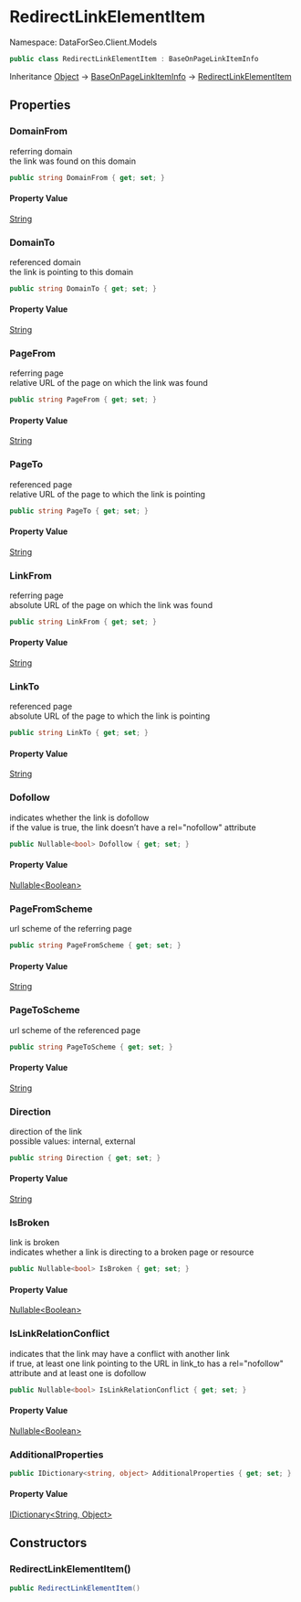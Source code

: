 # RedirectLinkElementItem

Namespace: DataForSeo.Client.Models

```csharp
public class RedirectLinkElementItem : BaseOnPageLinkItemInfo
```

Inheritance [Object](https://docs.microsoft.com/en-us/dotnet/api/system.object) → [BaseOnPageLinkItemInfo](./dataforseo.client.models.baseonpagelinkiteminfo.md) → [RedirectLinkElementItem](./dataforseo.client.models.redirectlinkelementitem.md)

## Properties

### **DomainFrom**

referring domain
 <br>the link was found on this domain

```csharp
public string DomainFrom { get; set; }
```

#### Property Value

[String](https://docs.microsoft.com/en-us/dotnet/api/system.string)<br>

### **DomainTo**

referenced domain
 <br>the link is pointing to this domain

```csharp
public string DomainTo { get; set; }
```

#### Property Value

[String](https://docs.microsoft.com/en-us/dotnet/api/system.string)<br>

### **PageFrom**

referring page
 <br>relative URL of the page on which the link was found

```csharp
public string PageFrom { get; set; }
```

#### Property Value

[String](https://docs.microsoft.com/en-us/dotnet/api/system.string)<br>

### **PageTo**

referenced page
 <br>relative URL of the page to which the link is pointing

```csharp
public string PageTo { get; set; }
```

#### Property Value

[String](https://docs.microsoft.com/en-us/dotnet/api/system.string)<br>

### **LinkFrom**

referring page
 <br>absolute URL of the page on which the link was found

```csharp
public string LinkFrom { get; set; }
```

#### Property Value

[String](https://docs.microsoft.com/en-us/dotnet/api/system.string)<br>

### **LinkTo**

referenced page
 <br>absolute URL of the page to which the link is pointing

```csharp
public string LinkTo { get; set; }
```

#### Property Value

[String](https://docs.microsoft.com/en-us/dotnet/api/system.string)<br>

### **Dofollow**

indicates whether the link is dofollow
 <br>if the value is true, the link doesn’t have a rel="nofollow" attribute

```csharp
public Nullable<bool> Dofollow { get; set; }
```

#### Property Value

[Nullable&lt;Boolean&gt;](https://docs.microsoft.com/en-us/dotnet/api/system.nullable-1)<br>

### **PageFromScheme**

url scheme of the referring page

```csharp
public string PageFromScheme { get; set; }
```

#### Property Value

[String](https://docs.microsoft.com/en-us/dotnet/api/system.string)<br>

### **PageToScheme**

url scheme of the referenced page

```csharp
public string PageToScheme { get; set; }
```

#### Property Value

[String](https://docs.microsoft.com/en-us/dotnet/api/system.string)<br>

### **Direction**

direction of the link
 <br>possible values: internal, external

```csharp
public string Direction { get; set; }
```

#### Property Value

[String](https://docs.microsoft.com/en-us/dotnet/api/system.string)<br>

### **IsBroken**

link is broken
 <br>indicates whether a link is directing to a broken page or resource

```csharp
public Nullable<bool> IsBroken { get; set; }
```

#### Property Value

[Nullable&lt;Boolean&gt;](https://docs.microsoft.com/en-us/dotnet/api/system.nullable-1)<br>

### **IsLinkRelationConflict**

indicates that the link may have a conflict with another link
 <br>if true, at least one link pointing to the URL in link_to has a rel="nofollow" attribute and at least one is dofollow

```csharp
public Nullable<bool> IsLinkRelationConflict { get; set; }
```

#### Property Value

[Nullable&lt;Boolean&gt;](https://docs.microsoft.com/en-us/dotnet/api/system.nullable-1)<br>

### **AdditionalProperties**

```csharp
public IDictionary<string, object> AdditionalProperties { get; set; }
```

#### Property Value

[IDictionary&lt;String, Object&gt;](https://docs.microsoft.com/en-us/dotnet/api/system.collections.generic.idictionary-2)<br>

## Constructors

### **RedirectLinkElementItem()**

```csharp
public RedirectLinkElementItem()
```
